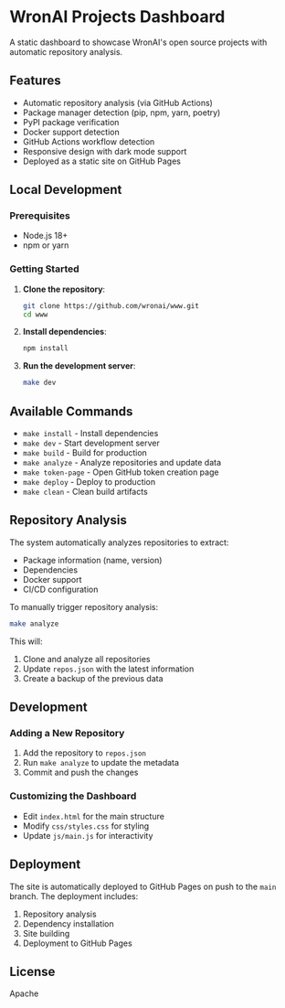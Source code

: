 # WronAI Projects Dashboard

A static dashboard to showcase WronAI's open source projects with automatic repository analysis.

## Features

- Automatic repository analysis (via GitHub Actions)
- Package manager detection (pip, npm, yarn, poetry)
- PyPI package verification
- Docker support detection
- GitHub Actions workflow detection
- Responsive design with dark mode support
- Deployed as a static site on GitHub Pages

## Local Development

### Prerequisites

- Node.js 18+
- npm or yarn

### Getting Started

1. **Clone the repository**:
   ```bash
   git clone https://github.com/wronai/www.git
   cd www
   ```

2. **Install dependencies**:
   ```bash
   npm install
   ```

3. **Run the development server**:
   ```bash
   make dev
   ```

## Available Commands

- `make install` - Install dependencies
- `make dev` - Start development server
- `make build` - Build for production
- `make analyze` - Analyze repositories and update data
- `make token-page` - Open GitHub token creation page
- `make deploy` - Deploy to production
- `make clean` - Clean build artifacts

## Repository Analysis

The system automatically analyzes repositories to extract:

- Package information (name, version)
- Dependencies
- Docker support
- CI/CD configuration

To manually trigger repository analysis:

```bash
make analyze
```

This will:
1. Clone and analyze all repositories
2. Update `repos.json` with the latest information
3. Create a backup of the previous data

## Development

### Adding a New Repository

1. Add the repository to `repos.json`
2. Run `make analyze` to update the metadata
3. Commit and push the changes

### Customizing the Dashboard

- Edit `index.html` for the main structure
- Modify `css/styles.css` for styling
- Update `js/main.js` for interactivity

## Deployment

The site is automatically deployed to GitHub Pages on push to the `main` branch. The deployment includes:

1. Repository analysis
2. Dependency installation
3. Site building
4. Deployment to GitHub Pages

## License

Apache
